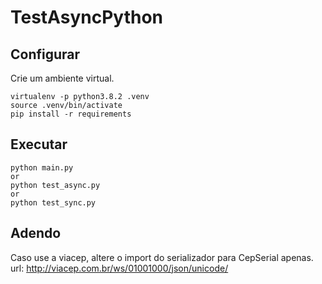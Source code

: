 # TestAsyncPython

## Configurar
Crie um ambiente virtual.

```
virtualenv -p python3.8.2 .venv
source .venv/bin/activate
pip install -r requirements
```

## Executar
```
python main.py
or 
python test_async.py
or
python test_sync.py
```

## Adendo
Caso use a viacep, altere o import do serializador para CepSerial apenas. url: http://viacep.com.br/ws/01001000/json/unicode/